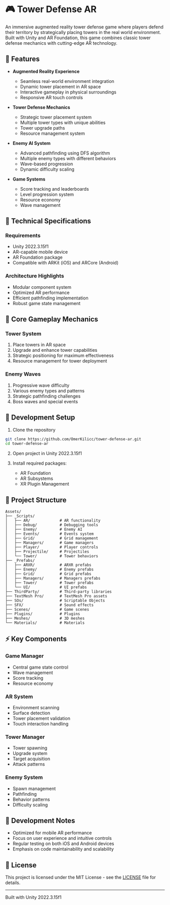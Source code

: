 # 🎮 Tower Defense AR

An immersive augmented reality tower defense game where players defend their territory by strategically placing towers in the real world environment. Built with Unity and AR Foundation, this game combines classic tower defense mechanics with cutting-edge AR technology.

## 🌟 Features

- **Augmented Reality Experience**
  - Seamless real-world environment integration
  - Dynamic tower placement in AR space
  - Interactive gameplay in physical surroundings
  - Responsive AR touch controls

- **Tower Defense Mechanics**
  - Strategic tower placement system
  - Multiple tower types with unique abilities
  - Tower upgrade paths
  - Resource management system

- **Enemy AI System**
  - Advanced pathfinding using DFS algorithm
  - Multiple enemy types with different behaviors
  - Wave-based progression
  - Dynamic difficulty scaling

- **Game Systems**
  - Score tracking and leaderboards
  - Level progression system
  - Resource economy
  - Wave management

## 🔧 Technical Specifications

### Requirements
- Unity 2022.3.15f1
- AR-capable mobile device
- AR Foundation package
- Compatible with ARKit (iOS) and ARCore (Android)

### Architecture Highlights
- Modular component system
- Optimized AR performance
- Efficient pathfinding implementation
- Robust game state management

## 🎯 Core Gameplay Mechanics

### Tower System
1. Place towers in AR space
2. Upgrade and enhance tower capabilities
3. Strategic positioning for maximum effectiveness
4. Resource management for tower deployment

### Enemy Waves
1. Progressive wave difficulty
2. Various enemy types and patterns
3. Strategic pathfinding challenges
4. Boss waves and special events

## 🚀 Development Setup

1. Clone the repository
```bash
git clone https://github.com/OmerKilicc/tower-defense-ar.git
cd tower-defense-ar
```

2. Open project in Unity 2022.3.15f1

3. Install required packages:
   - AR Foundation
   - AR Subsystems
   - XR Plugin Management

## 🎨 Project Structure

```
Assets/
├── _Scripts/
│   ├── AR/             # AR functionality
│   ├── Debug/          # Debugging tools
│   ├── Enemy/          # Enemy AI
│   ├── Events/         # Events system
│   ├── Grid/           # Grid management
│   ├── Managers/       # Game managers
│   ├── Player/         # Player controls
│   ├── Projectile/     # Projectiles
│   └── Tower/          # Tower behaviors
├── _Prefabs/
│   ├── ARXR/           # ARXR prefabs
│   ├── Enemy/          # Enemy prefabs
│   ├── Grid/           # Grid prefabs
│   ├── Managers/       # Managers prefabs
│   ├── Tower/          # Tower prefabs
│   └── UI/             # UI prefabs
├── ThirdParty/         # Third-party libraries
├── TextMesh Pro/       # TextMesh Pro assets
├── SOs/                # Scriptable Objects
├── SFX/                # Sound effects
├── Scenes/             # Game scenes
├── Plugins/            # Plugins
├── Meshes/             # 3D meshes
└── Materials/          # Materials
```

## ⚡ Key Components

### Game Manager
- Central game state control
- Wave management
- Score tracking
- Resource economy

### AR System
- Environment scanning
- Surface detection
- Tower placement validation
- Touch interaction handling

### Tower Manager
- Tower spawning
- Upgrade system
- Target acquisition
- Attack patterns

### Enemy System
- Spawn management
- Pathfinding
- Behavior patterns
- Difficulty scaling

## 📝 Development Notes

- Optimized for mobile AR performance
- Focus on user experience and intuitive controls
- Regular testing on both iOS and Android devices
- Emphasis on code maintainability and scalability

## 📜 License

This project is licensed under the MIT License - see the [LICENSE](LICENSE) file for details.

---

Built with Unity 2022.3.15f1